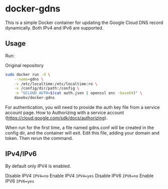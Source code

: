 # docker-gdns

This is a simple Docker container for updating the Google Cloud DNS record dynamically.
Both IPv4 and IPv6 are supported.

## Usage

Run:

Original repository
```bash
sudo docker run -d \
    --name=gdns \
    -v /etc/localtime:/etc/localtime:ro \
    -v /config/dir/path:/config \
    -e "GCLOUD_AUTH=$(cat auth.json | openssl enc -base64)" \
    davebv/docker-gdns
```
For authentication, you will need to provide the auth key file from  a service account page. How to Authorizing with a service account (https://cloud.google.com/sdk/docs/authorizing).

When run for the first time, a file named gdns.conf will be created in the config dir, and the container will exit. Edit this file, adding your domain and token. Then rerun the command.

## IPv4/IPv6
By default only IPV4 is enabled.

Disable IPV4
`IPV4=no`
Enable IPV4
`IPV4=yes`
Disable IPV6
`IPV6=no`
Enable IPV6
`IPV6=yes`

